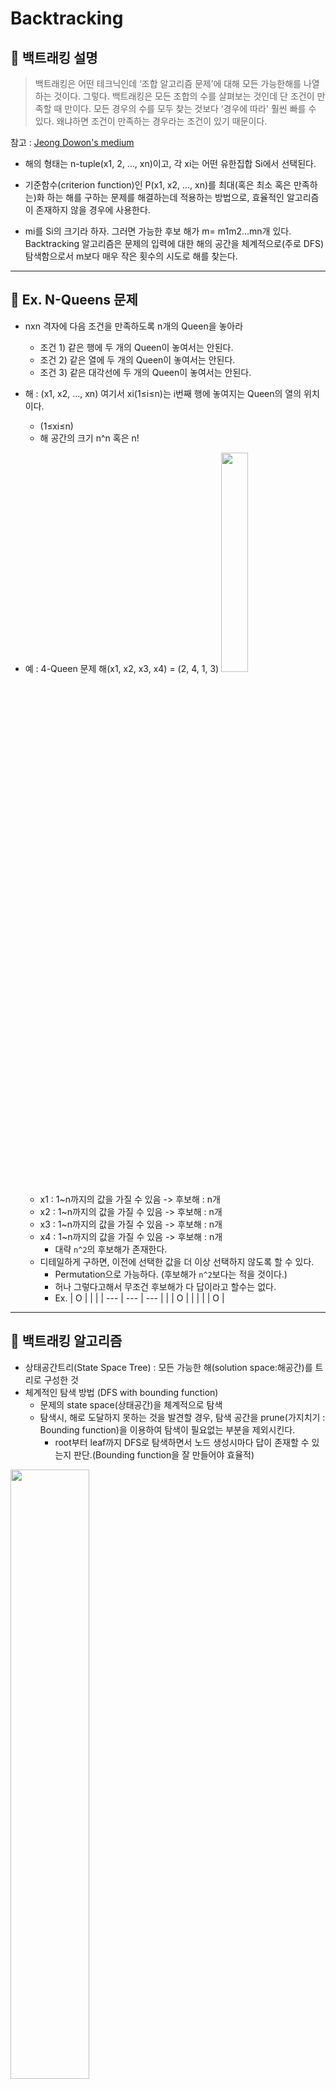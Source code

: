 # Backtracking

## 🍉 백트래킹 설명

> 백트래킹은 어떤 테크닉인데 ‘조합 알고리즘 문제’에 대해 모든 가능한해를 나열하는 것이다. 그렇다. 백트래킹은 모든 조합의 수를 살펴보는 것인데 단 조건이 만족할 때 만이다. 모든 경우의 수를 모두 찾는 것보다 ‘경우에 따라' 훨씬 빠를 수 있다. 왜냐하면 조건이 만족하는 경우라는 조건이 있기 때문이다.

참고 : [Jeong Dowon's medium](https://jeongdowon.medium.com/%EC%95%8C%EA%B3%A0%EB%A6%AC%EC%A6%98-backtracking-%EC%9D%B4%ED%95%B4%ED%95%98%EA%B8%B0-13492b18bfa1)

- 해의 형태는 n-tuple(x1, 2, ..., xn)이고,
  각 xi는 어떤 유한집합 Si에서 선택된다.

- 기준함수(criterion function)인 P(x1, x2, ..., xn)를 최대(혹은 최소 혹은 만족하는)화 하는 해를 구하는 문제를 해결하는데 적용하는 방법으로, 효율적인 알고리즘이 존재하지 않을 경우에 사용한다.

- mi를 Si의 크기라 하자. 그러면 가능한 후보 해가 m= m1m2...mn개 있다.
  Backtracking 알고리즘은 문제의 입력에 대한 해의 공간을 체계적으로(주로 DFS) 탐색함으로서 m보다 매우 작은 횟수의 시도로 해를 찾는다.

---

## 🍉 Ex. N-Queens 문제

- nxn 격자에 다음 조건을 만족하도록 n개의 Queen을 놓아라

  - 조건 1) 같은 행에 두 개의 Queen이 놓여서는 안된다.
  - 조건 2) 같은 열에 두 개의 Queen이 놓여서는 안된다.
  - 조건 3) 같은 대각선에 두 개의 Queen이 놓여서는 안된다.

- 해 : (x1, x2, ..., xn)
  여기서 xi(1≤i≤n)는 i번째 행에 놓여지는 Queen의 열의 위치이다.

  - (1≤xi≤n)
  - 해 공간의 크기 n^n 혹은 n!

- 예 : 4-Queen 문제
  해(x1, x2, x3, x4) = (2, 4, 1, 3)
  <img src="https://images.velog.io/images/nathan29849/post/3604159e-1cb6-4a5c-b27d-9edfbaa50d18/image.png" width="30%">
  - x1 : 1~n까지의 값을 가질 수 있음 -> 후보해 : n개
  - x2 : 1~n까지의 값을 가질 수 있음 -> 후보해 : n개
  - x3 : 1~n까지의 값을 가질 수 있음 -> 후보해 : n개
  - x4 : 1~n까지의 값을 가질 수 있음 -> 후보해 : n개
    - 대략 `n^2`의 후보해가 존재한다.
  - 디테일하게 구하면, 이전에 선택한 값을 더 이상 선택하지 않도록 할 수 있다.
    - Permutation으로 가능하다. (후보해가 `n^2`보다는 적을 것이다.)
    - 허나 그렇다고해서 무조건 후보해가 다 답이라고 할수는 없다.
    - Ex.
    | O   |     |     |
    | --- | --- | --- |
    |     | O   |     |
    |     |     | O   |

---

## 🍉 백트래킹 알고리즘

- 상태공간트리(State Space Tree) : 모든 가능한 해(solution space:해공간)를 트리로 구성한 것
- 체계적인 탐색 방법 (DFS with bounding function)
  - 문제의 state space(상태공간)을 체계적으로 탐색
  - 탐색시, 해로 도달하지 못하는 것을 발견할 경우, 탐색 공간을 prune(가지치기 : Bounding function)을 이용하여 탐색이 필요없는 부분을 제외시킨다.
    - root부터 leaf까지 DFS로 탐색하면서 노드 생성시마다 답이 존재할 수 있는지 판단.(Bounding function을 잘 만들어야 효율적)

<img src="https://images.velog.io/images/nathan29849/post/74d74081-f4df-4765-97e9-0a32e6667017/image.png" width="50%">

### 🍳 백트래킹 알고리즘 설명

- 기본적으로 백트래킹 알고리즘은 **재귀(recursion)** 를 사용한다.
- 알고리즘의 기본 골격

<img src="https://images.velog.io/images/nathan29849/post/9472c068-4d9d-42f2-8ba5-cdd43090aa19/image.png">

- T(x1, x2, ..., xk) : the set of all possible values for xk+1
- Bk : Bounding function
  - 만약 root로부터 현재 노드까지의 경로(x1, x2, ..., xk)에 대하여, 해를 계속 찾아볼 필요가 있는지를 판단하는 함수로 참 혹은 거짓을 반환
  - Bk(x1, x2, ..., xk)가 거짓이면 이 경로는 더 이상 확장하지 않음
- Backtrack(x, k+1, n)을 호출(DFS, recursion)

### 🍳 N-Queens 문제에 대한 백트래킹 알고리즘

#### Pseudo code : nQueen(x, k, n)

```pseudo
Algorithm nQueen(x, k, n):
   // xk가 가질 수 있는 값들의 집합 : T={1, 2, ..., n}
   for i to n (xk가 가질 수 있는 값이 i)
      if (place(x, k, i) // Place(x,k,i): Bounding function
         x[k] = i;
      if (k == n) // 해를 찾은 경우
         x[1], ..., x[n]을 출력
      else
         nQueens(x, k+1, n)
```

<img src="https://images.velog.io/images/nathan29849/post/c7b51a19-ce2d-4f4f-8aa0-b5780504f652/image.png" width="50%">

#### Pseudo code : place(x, k, i)

```pseudo
Algorithm place(x, k, i):
   for j = 1 to k-1 // (각각의 Queen에 대해서)
      if((x[j] == i) or abs(x[j] - i) == abs(j-k))
         return false
      return true
```

- x\[j] == 1
  - 같은 열이면 return false
- abs(x\[j] - i) == abs(j-k)
  - 같은 대각선이면 false

#### 🤚여기서 잠깐!!🤚

- 대각선을 구하기 위해서는 `두 정점의 기울기 = 1 or -1`임을 이용하자.
  <img src="https://images.velog.io/images/nathan29849/post/07a4be95-7cd5-4056-b357-b1c94278b6cc/image.png" width="80%">

<img src="https://images.velog.io/images/nathan29849/post/25e4225a-f565-4a1b-8046-95f1930b5c79/image.png" width="80%">

---

## 🍉 백트래킹 예제

backtracking 관련한 간단한 문제

문제 1: 1, 2, ..., n의 모든 순열을 출력하시오. : nPn = n!

문제 2: 1, 2, ..., n에서 r개의 서로 다른 숫자를 선택하여 나열한 모든 r-순열을 출력하시오. : nPr = n!/(n-r)!
-> Bound function을 이용해 prune(가지치기)를 해야한다.

문제 1에 대한 예제 프로그램은 아래 코드를 참고하시오.

```python
def permutation(p, k, n, used):
# 순열 p[0],...,p[k-1]이 정해진 상태에서 p[k-1] ...p[n-1]의 모든 순열을 생성
    if(k <= n-1):                                                       # 0 <= 2
        for i in range(1,n+1):
            if not used[i]:      # i가 순열에 사용되지 않은 수이면              # i = 1
                p[k] = i                                                # p[0] = 1
                used[i] = True
                if(k == n-1):  # 하나의 순열을 생성한 경우
                    for j in range(0,n):     # 순열 출력
                        print(p[j], end = ' ')
                    print()
                    used[i] = False  # False로 두는 이유는?    "가능한 후보해로 만들기 위해"
                    return # continue 문장과의 차이점은?   "더이상 함수를 실행하지 않고 종료" continue는 "for문의 다음 i를 실행"
                permutation(p, k+1, n, used)                            # 1 <= 2
                used[i] = False      # False로 두는 이유는?
                # 이미 두 번째 for문 안에서 가능한 후보해로 만들었다 하더라도 첫 번째 for문이 아직 남았다면,
                # 가능한 후보해가 더 필요한 것이므로 False로 두어 다음 i가 들어가는 데에 지장이 없게 한다.

def main():

    n = int(input())
    p = [None] * n         # 하나의 순열을 저장하는 리스트
    used = [None]*(n+1) # 숫자 i가 순열에 사용되었는지를 나타내는 리스트

    for i in range(1,n+1):
        used[i] = False

    permutation(p, 0, n, used)

if __name__ == '__main__':
    main()
```

문제 2 예제 코드(문제 1에서 r부분 추가)

```python
def permutation(p, k, n, used, r):
# 순열 p[0],...,p[k-1]이 정해진 상태에서 p[k-1] ...p[n-1]의 모든 순열을 생성
    if(k <= n-1):
        for i in range(1,n+1):
            if not used[i]:      # i가 순열에 사용되지 않은 수이면
                p[k] = i
                used[i] = True
                if(k == r):  # 하나의 순열을 생성한 경우  (**r개의 원소로 이루어져있는지 체크**)
                    for j in range(0,r):     # 순열 출력 (**r개의 원소를 출력**)
                        print(p[j], end = ' ')
                    print()
                    used[i] = False  # False로 두는 이유는?    "가능한 후보해로 만들기 위해"
                    return # continue 문장과의 차이점은?   "더이상 함수를 실행하지 않고 종료" continue는 "for문의 다음 i를 실행"
                permutation(p, k+1, n, used, r)                            # 1 <= 2
                used[i] = False      # False로 두는 이유는?
                # 이미 두 번째 for문 안에서 가능한 후보해로 만들었다 하더라도 첫 번째 for문이 아직 남았다면,
                # 가능한 후보해가 더 필요한 것이므로 False로 두어 다음 i가 들어가는 데에 지장이 없게 한다.

def main():

    n = int(input())    # n개의 수 중에서
    r = int(input())    # r개를 택하여 나열하는 방법의 수를 구해보자.
    p = [None] * n         # 하나의 순열을 저장하는 리스트
    used = [None]*(n+1) # 숫자 i가 순열에 사용되었는지를 나타내는 리스트

    for i in range(1,n+1):
        used[i] = False

    permutation(p, 0, n, used, r)

if __name__ == '__main__':
    main()
```
